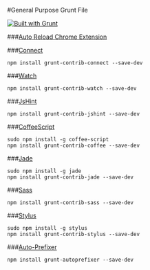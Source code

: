 #General Purpose Grunt File


[![Built with Grunt](https://cdn.gruntjs.com/builtwith.png)](http://gruntjs.com/)



###[Auto Reload Chrome Extension](https://chrome.google.com/webstore/detail/livereload/jnihajbhpnppcggbcgedagnkighmdlei?hl=en)


###[Connect](https://github.com/gruntjs/grunt-contrib-connect)
```shell
npm install grunt-contrib-connect --save-dev
```


###[Watch](https://github.com/gruntjs/grunt-contrib-watch)
```shell
npm install grunt-contrib-watch --save-dev
```


###[JsHint](https://github.com/gruntjs/grunt-contrib-jshint)
```shell
npm install grunt-contrib-jshint --save-dev
```

###[CoffeeScript](https://github.com/gruntjs/grunt-contrib-coffee)
```shell
sudo npm install -g coffee-script
npm install grunt-contrib-coffee --save-dev
```

###[Jade](https://github.com/gruntjs/grunt-contrib-jade)
```shell
sudo npm install -g jade
npm install grunt-contrib-jade --save-dev
```


###[Sass](https://github.com/gruntjs/grunt-contrib-sass)
```shell
npm install grunt-contrib-sass --save-dev
```

###[Stylus](https://github.com/gruntjs/grunt-contrib-stylus)
```shell
sudo npm install -g stylus
npm install grunt-contrib-stylus --save-dev
```

###[Auto-Prefixer](https://github.com/nDmitry/grunt-autoprefixer)
```shell
npm install grunt-autoprefixer --save-dev
```




